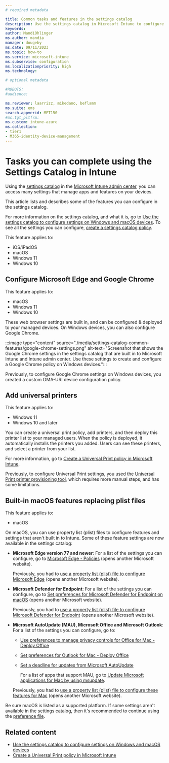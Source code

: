 ```yaml
---
# required metadata

title: Common tasks and features in the settings catalog
description: Use the settings catalog in Microsoft Intune to configure common features. You can create a Universal Print policy, configure Microsoft Edge and Google Chrome web browsers, and use built in settings instead of plist files for macOS devices.
keywords:
author: MandiOhlinger
ms.author: mandia
manager: dougeby
ms.date: 09/11/2023
ms.topic: how-to
ms.service: microsoft-intune
ms.subservice: configuration
ms.localizationpriority: high
ms.technology:

# optional metadata

#ROBOTS:
#audience:

ms.reviewer: laarrizz, mikedano, beflamm
ms.suite: ems
search.appverid: MET150
#ms.tgt_pltfrm:
ms.custom: intune-azure
ms.collection:
- tier1
- M365-identity-device-management
---
```


# Tasks you can complete using the Settings Catalog in Intune

Using the [settings catalog](settings-catalog.md) in the [Microsoft Intune admin center](https://go.microsoft.com/fwlink/?linkid=2109431), you can access many settings that manage apps and features on your devices.

This article lists and describes some of the features you can configure in the settings catalog.

For more information on the settings catalog, and what it is, go to [Use the settings catalog to configure settings on Windows and macOS devices](settings-catalog.md). To see all the settings you can configure, [create a settings catalog policy](settings-catalog.md).

This feature applies to:

- iOS/iPadOS
- macOS
- Windows 11
- Windows 10

## Configure Microsoft Edge and Google Chrome

<!-- ms.reviewer: mikedano -->

This feature applies to:

- macOS
- Windows 11
- Windows 10

These web browser settings are built in, and can be configured & deployed to your managed devices. On Windows devices, you can also configure Google Chrome.

:::image type="content" source="./media/settings-catalog-common-features/google-chrome-settings.png" alt-text="Screenshot that shows the Google Chrome settings in the settings catalog that are built in to Microsoft Intune and Intune admin center. Use these settings to create and configure a Google Chrome policy on Windows devices.":::

Previously, to configure Google Chrome settings on Windows devices, you created a custom OMA-URI device configuration policy.

## Add universal printers

<!-- ms.reviewer: laarrizz -->

This feature applies to:

- Windows 11
- Windows 10 and later

You can create a universal print policy, add printers, and then deploy this printer list to your managed users. When the policy is deployed, it automatically installs the printers you added. Users can see these printers, and select a printer from your list.

For more information, go to [Create a Universal Print policy in Microsoft Intune](settings-catalog-printer-provisioning.md).

Previously, to configure Universal Print settings, you used the [Universal Print printer provisioning tool](/universal-print/fundamentals/universal-print-intune-tool), which requires more manual steps, and has some limitations.

## Built-in macOS features replacing plist files

<!-- ms.reviewer: beflamm -->

This feature applies to:

- macOS

On macOS, you can use property list (plist) files to configure features and settings that aren't built in to Intune. Some of these feature settings are now available in the settings catalog:

- **Microsoft Edge version 77 and newer**: For a list of the settings you can configure, go to [Microsoft Edge - Policies](/DeployEdge/microsoft-edge-policies) (opens another Microsoft website).

  Previously, you had to [use a property list (plist) file to configure Microsoft Edge](/deployedge/configure-microsoft-edge-on-mac) (opens another Microsoft website).

- **Microsoft Defender for Endpoint**: For a list of the settings you can configure, go to [Set preferences for Microsoft Defender for Endpoint on macOS](/microsoft-365/security/defender-endpoint/mac-preferences) (opens another Microsoft website).

  Previously, you had to [use a property list (plist) file to configure Microsoft Defender for Endpoint](/microsoft-365/security/defender-endpoint/mac-install-with-intune) (opens another Microsoft website).

- **Microsoft AutoUpdate (MAU), Microsoft Office and Microsoft Outlook**: For a list of the settings you can configure, go to:

  - [Use preferences to manage privacy controls for Office for Mac - Deploy Office](/deployoffice/privacy/mac-privacy-preferences)
  - [Set preferences for Outlook for Mac - Deploy Office](/deployoffice/mac/preferences-outlook)
  - [Set a deadline for updates from Microsoft AutoUpdate](/deployoffice/mac/mau-deadline)

    For a list of apps that support MAU, go to [Update Microsoft applications for Mac by using msupdate](/deployoffice/mac/update-office-for-mac-using-msupdate).

  Previously, you had to [use a property list (plist) file to configure these features for Mac](/deployoffice/mac/deploy-preferences-for-office-for-mac) (opens another Microsoft website).

Be sure macOS is listed as a supported platform. If some settings aren't available in the settings catalog, then it's recommended to continue using the [preference file](preference-file-settings-macos.md).

## Related content

- [Use the settings catalog to configure settings on Windows and macOS devices](settings-catalog.md)
- [Create a Universal Print policy in Microsoft Intune](settings-catalog-printer-provisioning.md)
